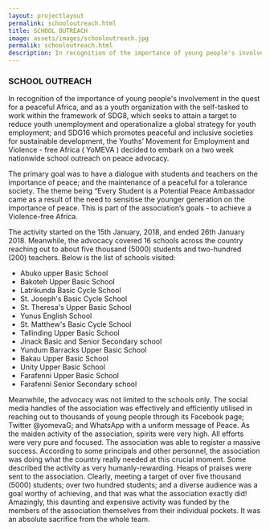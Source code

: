 ```yaml
---
layout: projectlayout
permalink: schooloutreach.html
title: SCHOOL OUTREACH
image: assets/images/schooloutreach.jpg
permalik: schooloutreach.html
description: In recognition of the importance of young people's involvement in the quest for a peaceful Africa, and as a youth organization with the self-tasked to work within the framework of SDG8, which seeks to attain a target to reduce youth unemployment and operationalize a global strategy for youth employment.
---
```


<div class="content" markdown="block">
  
### SCHOOL OUTREACH
In recognition of the importance of young people's involvement in the quest for a peaceful Africa, and as a youth organization with the self-tasked to work within the framework of SDG8, which seeks to attain a target to reduce youth unemployment and operationalize a global strategy for youth employment; and SDG16 which promotes peaceful and inclusive societies for sustainable development, the Youths’ Movement for Employment and     Violence - free Africa ( YoMEVA ) decided to embark on a two week nationwide school outreach on peace advocacy. 


The primary goal was to have a dialogue with students and teachers on the importance of peace; and the maintenance of a peaceful for a tolerance society. The  theme being “Every Student is a Potential Peace Ambassador came as a result of the need to sensitise the younger generation on the importance of peace. This is part of the association’s goals - to achieve a Violence-free Africa.


The activity started on the 15th January, 2018, and ended 26th January 2018. Meanwhile, the advocacy covered 16 schools across the country reaching out to about five thousand (5000) students and two-hundred (200) teachers. Below is the list of schools visited:
- Abuko upper Basic School 
- Bakoteh Upper Basic School 
- Latrikunda Basic Cycle School 
- St. Joseph's Basic Cycle School 
- St. Theresa's Upper Basic School 
- Yunus English School 
- St. Matthew's Basic Cycle School 
- Tallinding Upper Basic School 
- Jinack Basic and Senior Secondary school 
- Yundum Barracks Upper Basic School 
- Bakau Upper Basic School 
- Unity Upper Basic School
- Farafenni Upper Basic School
- Farafenni Senior Secondary school 


Meanwhile, the advocacy was not limited to the schools only. The social media handles of the association was effectively and efficiently utilised in reaching out to thousands of young people through its Facebook page; Twitter @yomevaG; and WhatsApp with a uniform message of Peace. 
As the maiden activity of the association, spirits were very high. All efforts were very pure and focused. The association was able to register a massive success. According to some principals and other personnel, the association was doing what the country really needed at this crucial moment. Some described the activity as very humanly-rewarding. Heaps of praises were sent to the association. Clearly, meeting a target of over five thousand (5000) students; over two hundred students; and a diverse audience was a goal worthy of achieving, and that was what the association exactly did! Amazingly, this daunting and expensive activity was funded by the members of the association themselves from their individual pockets. It was an absolute sacrifice from the whole team.
 

 
</div>